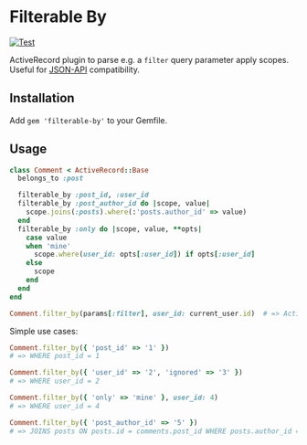 # Filterable By

[![Test](https://github.com/bsm/filterable-by/actions/workflows/test.yml/badge.svg)](https://github.com/bsm/filterable-by/actions/workflows/test.yml)

ActiveRecord plugin to parse e.g. a `filter` query parameter apply scopes. Useful for [JSON-API][jsonapi] compatibility.

[jsonapi]: http://jsonapi.org/format/#fetching-filtering

## Installation

Add `gem 'filterable-by'` to your Gemfile.

## Usage

```ruby
class Comment < ActiveRecord::Base
  belongs_to :post

  filterable_by :post_id, :user_id
  filterable_by :post_author_id do |scope, value|
    scope.joins(:posts).where(:'posts.author_id' => value)
  end
  filterable_by :only do |scope, value, **opts|
    case value
    when 'mine'
      scope.where(user_id: opts[:user_id]) if opts[:user_id]
    else
      scope
    end
  end
end

Comment.filter_by(params[:filter], user_id: current_user.id)  # => ActiveRecord::Relation
```

Simple use cases:

```ruby
Comment.filter_by({ 'post_id' => '1' })
# => WHERE post_id = 1

Comment.filter_by({ 'user_id' => '2', 'ignored' => '3' })
# => WHERE user_id = 2

Comment.filter_by({ 'only' => 'mine' }, user_id: 4)
# => WHERE user_id = 4

Comment.filter_by({ 'post_author_id' => '5' })
# => JOINS posts ON posts.id = comments.post_id WHERE posts.author_id = 5
```
